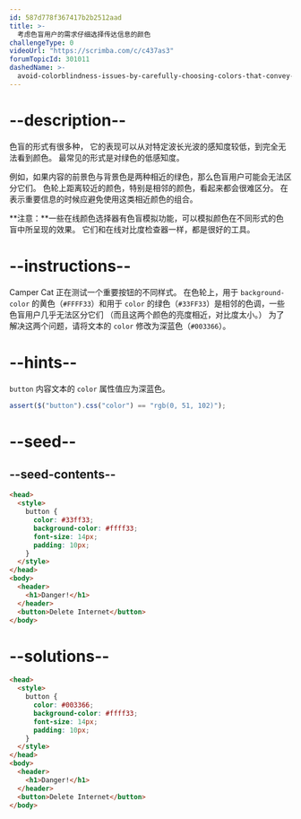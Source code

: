 ```yaml
---
id: 587d778f367417b2b2512aad
title: >-
  考虑色盲用户的需求仔细选择传达信息的颜色
challengeType: 0
videoUrl: "https://scrimba.com/c/c437as3"
forumTopicId: 301011
dashedName: >-
  avoid-colorblindness-issues-by-carefully-choosing-colors-that-convey-information
---
```


# --description--

色盲的形式有很多种， 它的表现可以从对特定波长光波的感知度较低，到完全无法看到颜色。 最常见的形式是对绿色的低感知度。

例如，如果内容的前景色与背景色是两种相近的绿色，那么色盲用户可能会无法区分它们。 色轮上距离较近的颜色，特别是相邻的颜色，看起来都会很难区分。 在表示重要信息的时候应避免使用这类相近颜色的组合。

**注意：**一些在线颜色选择器有色盲模拟功能，可以模拟颜色在不同形式的色盲中所呈现的效果。 它们和在线对比度检查器一样，都是很好的工具。

# --instructions--

Camper Cat 正在测试一个重要按钮的不同样式。 在色轮上，用于 `background-color` 的黄色（`#FFFF33`）和用于 `color` 的绿色（`#33FF33`）是相邻的色调，一些色盲用户几乎无法区分它们 （而且这两个颜色的亮度相近，对比度太小。） 为了解决这两个问题，请将文本的 `color` 修改为深蓝色（`#003366`）。

# --hints--

`button` 内容文本的 `color` 属性值应为深蓝色。

```js
assert($("button").css("color") == "rgb(0, 51, 102)");
```

# --seed--

## --seed-contents--

```html
<head>
  <style>
    button {
      color: #33ff33;
      background-color: #ffff33;
      font-size: 14px;
      padding: 10px;
    }
  </style>
</head>
<body>
  <header>
    <h1>Danger!</h1>
  </header>
  <button>Delete Internet</button>
</body>
```

# --solutions--

```html
<head>
  <style>
    button {
      color: #003366;
      background-color: #ffff33;
      font-size: 14px;
      padding: 10px;
    }
  </style>
</head>
<body>
  <header>
    <h1>Danger!</h1>
  </header>
  <button>Delete Internet</button>
</body>
```
